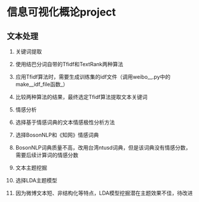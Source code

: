 # 信息可视化概论project

## 文本处理

1. 关键词提取
  1. 使用结巴分词自带的Tfidf和TextRank两种算法
  2. 应用Tfidf算法时，需要生成训练集的idf文件（调用weibo__.py中的make__idf_file函数_）
  3. 比较两种算法的结果，最终选定Tfidf算法提取文本关键词

2. 情感分析
  1. 选择基于情感词典的文本情感极性分析方法
  2. 选择BosonNLP和《知网》情感词典
  3. BosonNLP词典质量不高，改用台湾ntusd词典，但是该词典没有情感分数，需要后续计算词的情感分数

3. 文本主题挖掘
  1. 选择LDA主题模型
  2. 因为微博文本短、非结构化等特点，LDA模型挖掘潜在主题效果不佳，待改进




